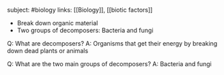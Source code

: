 subject: #biology
links: [[Biology]], [[biotic factors]]
- Break down organic material
- Two groups of decomposers: Bacteria and fungi

Q: What are decomposers?
A: Organisms that get their energy by breaking down dead plants or animals
<!--ID: 1623103367877-->



Q: What are the two main groups of decomposers?
A: Bacteria and fungi
<!--ID: 1623103367947-->

